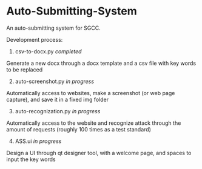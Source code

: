 # Auto-Submitting-System
An auto-submitting system for SGCC.

Development process:
1. csv-to-docx.py _completed_

Generate a new docx through a docx template and a csv file with key words to be replaced

2. auto-screenshot.py _in progress_

Automatically access to websites, make a screenshot (or web page capture), and save it in a fixed img folder

3. auto-recognization.py _in progress_

Automatically access to the website and recognize attack through the amount of requests (roughly 100 times as a test standard)

4. ASS.ui _in progress_

Design a UI through qt designer tool, with a welcome page, and spaces to input the key words

